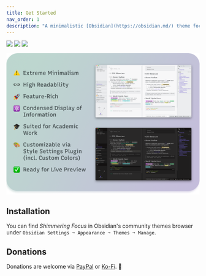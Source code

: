 ```yaml
---
title: Get Started
nav_order: 1
description: "A minimalistic [Obsidian](https://obsidian.md/) theme focused on readability and condensed information display."
---
```


![](https://img.shields.io/badge/downloads-11710-6E4E9B?style=plastic) ![](https://img.shields.io/github/last-commit/chrisgrieser/shimmering-focus?style=plastic) [![](https://img.shields.io/badge/changelog-click%20here-FFE800?style=plastic)](Changelog)

![Promo Screenshot](images/Promo%20Screenshot/promo-screenshot.png)

## Installation
You can find *Shimmering Focus* in Obsidian's community themes browser under
`Obsidian Settings ➞ Appearance ➞ Themes ➞ Manage`.

## Donations
Donations are welcome via [PayPal](https://www.paypal.com/paypalme/ChrisGrieser) or [Ko-Fi](https://ko-fi.com/pseudometa). 🙏
